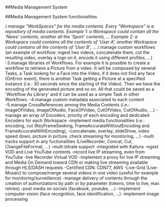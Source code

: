 ##Media Management System

##Media Management System functionalities

/*.manage "WorkSpaces" for the media contents. Every "Workspace" is a repository of media contents. Example 1: a Workspace could contain all the 'News' contents, another all the 'Sport' contents, ... Example 2: a Workspace could contains all the contents of 'User A', another Workspace could contains all the contents of 'User B', ...
/*.manage custom workflows (an example of workflow: ingest two videos, concatenate them, cut the resulting video, overlay a logo on it, encode it using different profiles, ...)
-3.manage libraries of Workflows. For example it is possible to create a workflow to retrieve a Picture from a video. It will be composed by several Tasks, a Task looking for a Face into the Video, if it does not find any face (OnError event), there is another Task getting a Picture at a specified instance (i.e.: 30 seconds since the starting of the Video). Then we have the encoding of the generated picture and so on. All that could be saved as a 'Workflow As Library' and it can be used as a simple Task in other Workflows.
-4.manage custom metadata associated to each content
-5.manage CrossReferences among the Media Contents (i.e.: ImageOfVideo, ImageOfAudio, FaceOfVideo, CutOfVideo, CutOfAudio, ...)
-manage an array of Encoders, priority of each encoding and dedicated Encoders for each Workspace
-implement media functionalities (i.e.: encoding, cut (KeyFrameSeeking, FrameAccurateWithoutEncoding and FrameAccurateWithEncoding), -concatenate, overlay, slideShow, video speed down, picture in picture, check streaming for monitoring, ...)
-multi tracks support in any fuctionalities (LiveRecorder, Concat, Cut, ChangeFileFormat, ...)
-multi bitrate support
-integrated with Kaltura
-ngest VOD and Live YouTube contents
-record live IP streaming, even from YouTube
-live Recorder Virtual VOD
-implement a proxy for live IP streaming and Media On Demand toward CDN or making live streaming available through HLS/DASH requests
-Certified CDN: CDN77, AWS
-Live-Grid (Live-Mosaic) to compose/merge several videos in one video (useful for example for monitoring/surveillance)
-manage delivery of contents through the creation of authorizations by path or by parameter (tokens, time to live, max retries)
-post media on socials (facebook, youtube, ...)
-implement computer-vision (face recognition, face identification, ...)
-implement image processing